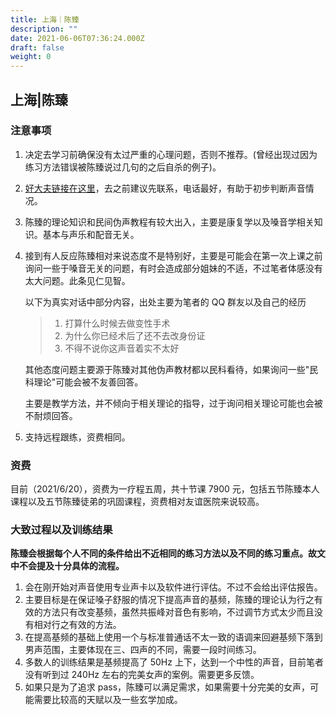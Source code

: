 ```yaml
---
title: 上海｜陈臻
description: ""
date: 2021-06-06T07:36:24.000Z
draft: false
weight: 0
---
```


## 上海|陈臻

### 注意事项

1. 决定去学习前确保没有太过严重的心理问题，否则不推荐。(曾经出现过因为练习方法错误被陈臻说过几句的之后自杀的例子)。
2. [好大夫链接在这里](https://www.haodf.com/doctor/6070455513.html)，去之前建议先联系，电话最好，有助于初步判断声音情况。
3. 陈臻的理论知识和民间伪声教程有较大出入，主要是康复学以及嗓音学相关知识。基本与声乐和配音无关。
4. 接到有人反应陈臻相对来说态度不是特别好，主要是可能会在第一次上课之前询问一些于嗓音无关的问题，有时会造成部分姐妹的不适，不过笔者体感没有太大问题。此条见仁见智。

   以下为真实对话中部分内容，出处主要为笔者的 QQ 群友以及自己的经历

   > 1. 打算什么时候去做变性手术
   > 2. 为什么你已经术后了还不去改身份证
   > 3. 不得不说你这声音着实不太好

   其他态度问题主要源于陈臻对其他伪声教材都以民科看待，如果询问一些"民科理论"可能会被不友善回答。

   主要是教学方法，并不倾向于相关理论的指导，过于询问相关理论可能也会被不耐烦回答。

5. 支持远程跟练，资费相同。

### 资费

目前（2021/6/20），资费为一疗程五周，共十节课 7900 元，包括五节陈臻本人课程以及五节陈臻徒弟的巩固课程，资费相对友谊医院来说较高。

### 大致过程以及训练结果

**陈臻会根据每个人不同的条件给出不近相同的练习方法以及不同的练习重点。故文中不会提及十分具体的流程。**

1. 会在刚开始对声音使用专业声卡以及软件进行评估。不过不会给出评估报告。
2. 主要目标是在保证嗓子舒服的情况下提高声音的基频，陈臻的理论认为行之有效的方法只有改变基频，虽然共振峰对音色有影响，不过调节方式太少而且没有相对行之有效的方法。
3. 在提高基频的基础上使用一个与标准普通话不太一致的语调来回避基频下落到男声范围，主要体现在三、四声的不同，需要一段时间练习。
4. 多数人的训练结果是基频提高了 50Hz 上下，达到一个中性的声音，目前笔者没有听到过 240Hz 左右的完美女声的案例。需要更多反馈。
5. 如果只是为了追求 pass，陈臻可以满足需求，如果需要十分完美的女声，可能需要比较高的天赋以及一些玄学加成。

